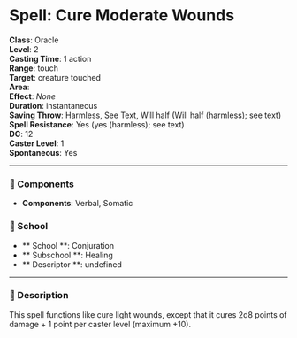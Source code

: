 
# Spell: Cure Moderate Wounds
**Class**: Oracle  
**Level**: 2  
**Casting Time**: 1 action  
**Range**: touch  
**Target**: creature touched  
**Area**:   
**Effect**: _None_  
**Duration**: instantaneous  
**Saving Throw**: Harmless, See Text, Will half (Will half (harmless); see text)  
**Spell Resistance**: Yes (yes (harmless); see text)  
**DC**: 12  
**Caster Level**: 1  
**Spontaneous**: Yes

---

### 🔮 Components
- **Components**: Verbal, Somatic

### 🏫 School
- ** School **: Conjuration
- ** Subschool **: Healing
- ** Descriptor **: undefined
---

### 📜 Description
This spell functions like cure light wounds, except that it cures 2d8 points of damage + 1 point per caster level (maximum +10).
